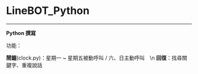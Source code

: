 # LineBOT_Python
------------------
**Python 撰寫**

功能：

**鬧鐘**(clock.py)：星期一 ~ 星期五被動呼叫 / 六、日主動呼叫　\n 
**回復**：找尋關鍵字、重複說話 
